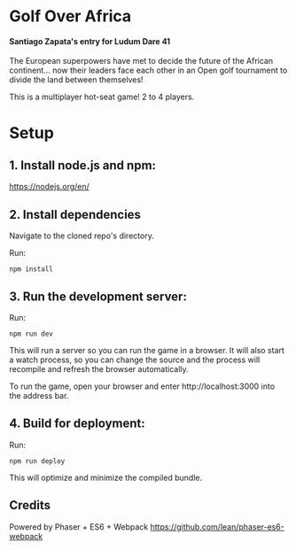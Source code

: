 # Golf Over Africa
#### Santiago Zapata's entry for Ludum Dare 41

The European superpowers have met to decide the future of the African continent... now their leaders face each other in an Open golf tournament to divide the land between themselves!

This is a multiplayer hot-seat game! 2 to 4 players.

# Setup

## 1. Install node.js and npm:

https://nodejs.org/en/


## 2. Install dependencies

Navigate to the cloned repo's directory.

Run:

```npm install``` 

## 3. Run the development server:

Run:

```npm run dev```

This will run a server so you can run the game in a browser. It will also start a watch process, so you can change the source and the process will recompile and refresh the browser automatically.

To run the game, open your browser and enter http://localhost:3000 into the address bar.


## 4. Build for deployment:

Run:

```npm run deploy```

This will optimize and minimize the compiled bundle.

## Credits
Powered by Phaser + ES6 + Webpack https://github.com/lean/phaser-es6-webpack